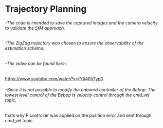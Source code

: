 # Trajectory Planning

###### -The code is intended to save the captured images and the camera velocity to validate the SfM approach. 
###### -The ZigZag trajectory was chosen to ensure the observability of the estimation scheme. 
###### -The video can be found here :
https://www.youtube.com/watch?v=fYti40h7yp0
###### -Since it is not possible to modify the onboard controller of the Bebop. The lowest level control of the Bebop is velocity control through the cmd_vel topic,
thats why P controller was applied on the position error and sent through cmd_vel topic.

